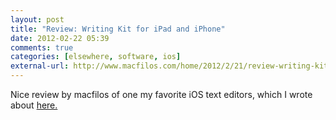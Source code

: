 ```yaml
---
layout: post  
title: "Review: Writing Kit for iPad and iPhone"  
date: 2012-02-22 05:39  
comments: true  
categories: [elsewhere, software, ios]
external-url: http://www.macfilos.com/home/2012/2/21/review-writing-kit-for-ipad-and-iphone.html  
---
```


Nice review by macfilos of one my favorite iOS text editors, which I wrote about [here.][1]

   [1]: http://www.nealsheeran.com/archives/2012/02/ipad_note_app_r.html

